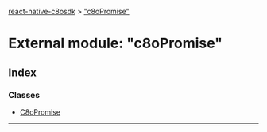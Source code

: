 [react-native-c8osdk](../README.md) > ["c8oPromise"](../modules/_c8opromise_.md)

# External module: "c8oPromise"

## Index

### Classes

* [C8oPromise](../classes/_c8opromise_.c8opromise.md)

---

